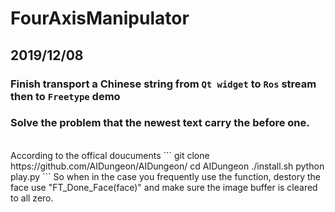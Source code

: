# FourAxisManipulator

## 2019/12/08

### Finish transport a Chinese string from `Qt widget` to `Ros` stream then to `Freetype` demo

### Solve the problem that the newest text carry the before one.
<br>
According to the offical doucuments
```
git clone https://github.com/AIDungeon/AIDungeon/
cd AIDungeon
./install.sh
python play.py
```
So when in the case you frequently use the function, destory the face use "FT_Done_Face(face)" and make sure the image buffer is cleared to all zero.
